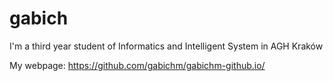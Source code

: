 # gabich
I'm a third year student of Informatics and Intelligent System in AGH Kraków

My webpage:
https://github.com/gabichm/gabichm-github.io/


